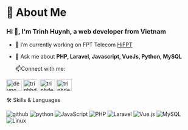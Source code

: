 <h1 align="left">🚀 About Me</h1>

<h3 align="left">Hi 👋, I'm Trinh Huynh, a web developer from Vietnam</h3>

- 🔭 I’m currently working on FPT Telecom [HiFPT](https://hi.fpt.vn/)
- 💬 Ask me about **PHP, Laravel, Javascript, VueJs, Python, MySQL**


  📫Connect with me:
<p align="left"><a href="https://twitter.com/devnomal" target="blank"><img align="center" src="https://raw.githubusercontent.com/rahuldkjain/github-profile-readme-generator/master/src/images/icons/Social/twitter.svg" alt="devnomal" height="30" width="40" /></a>
<a target="_blank" href="https://linkedin.com/in/trinhhdp" target="blank"><img align="center" src="https://raw.githubusercontent.com/rahuldkjain/github-profile-readme-generator/master/src/images/icons/Social/linked-in-alt.svg" alt="trinhhdp" height="30" width="40" /></a>
<a href="https://fb.com/trinhdev.net" target="blank"><img align="center" src="https://raw.githubusercontent.com/rahuldkjain/github-profile-readme-generator/master/src/images/icons/Social/facebook.svg" alt="trinhdev.net" height="30" width="40" /></a>
<a href="https://www.leetcode.com/trinhdev" target="blank"><img align="center" src="https://raw.githubusercontent.com/rahuldkjain/github-profile-readme-generator/master/src/images/icons/Social/leet-code.svg" alt="trinhdev" height="30" width="40" /></a>
</p>

🛠️ Skills & Languages

![github](https://img.shields.io/badge/GitHub-000000?style=for-the-badge&logo=GitHub&logoColor=white)
![python](https://img.shields.io/badge/python-3776AB?style=for-the-badge&logo=Python&logoColor=white)
![JavaScript](https://img.shields.io/badge/JavaScript-F7DF1E?style=for-the-badge&logo=JavaScript&logoColor=white)
![PHP](https://img.shields.io/badge/PHP-777BB4?style=for-the-badge&logo=PHP&logoColor=white)
![Laravel](https://img.shields.io/badge/Laravel-FF2D20?style=for-the-badge&logo=Laravel&logoColor=white)
![Vue.js](https://img.shields.io/badge/Vue.js-4FC08D?style=for-the-badge&logo=Vue.js&logoColor=white)
![MySQL](https://img.shields.io/badge/MySQL-4479A1?style=for-the-badge&logo=MySQL&logoColor=white)
![Linux](https://img.shields.io/badge/Linux-FCC624?style=for-the-badge&logo=Linux&logoColor=white)
